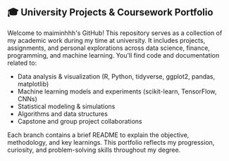 ## 🎓 University Projects & Coursework Portfolio

Welcome to maiminhhh's GitHub! This repository serves as a collection of my academic work during my time at university. It includes projects, assignments, and personal explorations across data science, finance, programming, and machine learning.
You'll find code and documentation related to:

- Data analysis & visualization (R, Python, tidyverse, ggplot2, pandas, matplotlib)
- Machine learning models and experiments (scikit-learn, TensorFlow, CNNs)
- Statistical modeling & simulations
- Algorithms and data structures
- Capstone and group project collaborations

Each branch contains a brief README to explain the objective, methodology, and key learnings. This portfolio reflects my progression, curiosity, and problem-solving skills throughout my degree.
